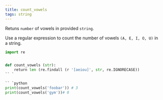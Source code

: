 ```yaml
---
title: count_vowels
tags: string
---
```

Retuns `number` of vowels in provided `string`.

Use a regular expression to count the number of vowels `(A, E, I, O, U)` in a string.

```python
import re


def count_vowels (str):
    return len (re.findall (r '[aeiou]', str, re.IGNORECASE))
`` `

`` `python
print(count_vowels('foobar')) # 3
print(count_vowels('gym'))# 0
```
